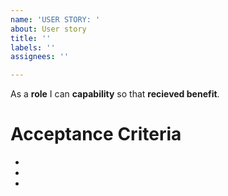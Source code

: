 ```yaml
---
name: 'USER STORY: '
about: User story
title: ''
labels: ''
assignees: ''

---
```


As a **role** I can **capability** so that **recieved benefit**.

# Acceptance Criteria
*
*
*
